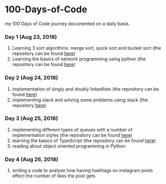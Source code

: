 # 100-Days-of-Code
my 100 Days of Code journey documented on a daily basis.  

### Day 1 (Aug 23, 2018)
<ol>
  <li>Learning 3 sort algorithms: merge sort, quick sort and bucket sort (the repository can be found <a href="https://github.com/nazaninsbr/Sort">here</a>)</li>
  <li>Learning the basics of network programming using python (the repository can be found <a href="https://github.com/nazaninsbr/Network-Programming">here</a>)</li>
</ol>

### Day 2 (Aug 24, 2018)
<ol>
  <li>implementation of singly and doubly linkedlists (the repository can be found <a href="https://github.com/nazaninsbr/LinkedLists">here</a>)</li>
  <li>implementing stack and solving some problems using stack (the repository <a href="https://github.com/nazaninsbr/Stack">here</a>)</li>
</ol>

### Day 3 (Aug 25, 2018)
<ol>
  <li>implementing different types of queues with a number of implementation styles (the repository can be found <a href="https://github.com/nazaninsbr/Queue">here</a>)</li>
  <li>learning the basics of TypeScript (the repository can be found <a href="https://github.com/nazaninsbr/What-is-TypeScript">here</a>)</li>
  <li>reading about object oriented programming in Python</li>
</ol>

### Day 4 (Aug 26, 2018)
<ol>
  <li>writing a code to analyse how having hashtags on instagram posts effect the number of likes the post gets</li>
<!--   <li> (the repository can be found <a href="">here</a>)</li>
  <li></li> -->
</ol>
